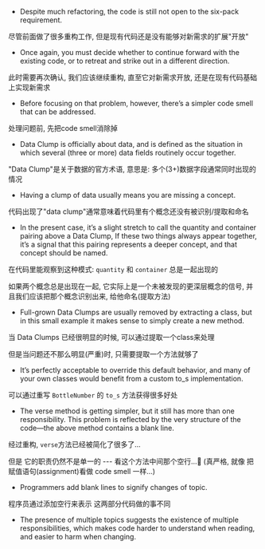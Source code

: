+ Despite much refactoring, the code is still not open to the six-pack requirement.

尽管前面做了很多重构工作, 但是现有代码还是没有能够对新需求的扩展"开放"

+ Once again, you must decide whether to continue forward with the existing code, or to retreat and strike out in a different direction.

此时需要再次确认, 我们应该继续重构, 直至它对新需求开放, 还是在现有代码基础上实现新需求

+ Before focusing on that problem, however, there’s a simpler code smell that can be addressed.

处理问题前, 先把code smell消除掉

+ Data Clump is officially about data, and is defined as the situation in which several (three or more) data fields routinely occur together.

"Data Clump"是关于数据的官方术语, 意思是: 多个(3+)数据字段通常同时出现的情况

+ Having a clump of data usually means you are missing a concept.

代码出现了"data clump"通常意味着代码里有个概念还没有被识别/提取和命名

+ In the present case, it’s a slight stretch to call the quantity and container pairing above a Data Clump, If these two things always appear together, it’s a signal that this pairing represents a deeper concept, and that concept should be named.

在代码里能观察到这种模式: `quantity` 和 `container` 总是一起出现的

如果两个概念总是出现在一起, 它实际上是一个未被发现的更深层概念的信号, 并且我们应该把那个概念识别出来, 给他命名(提取方法)

+ Full-grown Data Clumps are usually removed by extracting a class, but in this small example it makes sense to simply create a new method.

当 Data Clumps 已经很明显的时候, 可以通过提取一个class来处理

但是当问题还不那么明显(严重)时, 只需要提取一个方法就够了

+ It’s perfectly acceptable to override this default behavior, and many of your own classes would benefit from a custom to_s implementation.

可以通过重写 `BottleNumber` 的 `to_s` 方法获得很多好处

+ The verse method is getting simpler, but it still has more than one responsibility. This problem is reflected by the very structure of the code—the above method contains a blank line.

经过重构, `verse`方法已经被简化了很多了...

但是 它的职责仍然不是单一的 --- 看这个方法中间那个空行...🤣 (真严格, 就像 把赋值语句(assignment)看做 code smell 一样...)

+ Programmers add blank lines to signify changes of topic.

程序员通过添加空行来表示 这两部分代码做的事不同

+ The presence of multiple topics suggests the existence of multiple responsibilities, which makes code harder to understand when reading, and easier to harm when changing.


